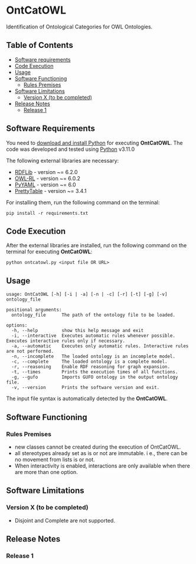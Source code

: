 # OntCatOWL

Identification of Ontological Categories for OWL Ontologies.

## Table of Contents

<!-- TOC -->

* [Software requirements](#software-requirements)
* [Code Execution](#code-execution)
* [Usage](#usage)
* [Software Functioning](#software-functioning)
  * [Rules Premises](#rules-premises)
* [Software Limitations](#software-limitations)
  * [Version X (to be completed)](#version-x--to-be-completed-)
* [Release Notes](#release-notes)
  * [Release 1](#release-1)

<!-- TOC -->

## Software Requirements

You need to [download and install Python](https://www.python.org/downloads/) for executing **OntCatOWL**. The code was
developed and tested using [Python](https://www.python.org/) v3.11.0

The following external libraries are necessary:

- [RDFLib](https://pypi.org/project/rdflib/) - version ~= 6.2.0
- [OWL-RL](https://pypi.org/project/owlrl/) - version ~= 6.0.2
- [PyYAML](https://pypi.org/project/PyYAML/) - version ~= 6.0
- [PrettyTable](https://pypi.org/project/prettytable/) - version ~= 3.4.1

For installing them, run the following command on the terminal:

```shell
pip install -r requirements.txt
```

## Code Execution

After the external libraries are installed, run the following command on the terminal for executing **OntCatOWL**:

```shell
python ontcatowl.py <input file OR URL>
```

## Usage

```
usage: OntCatOWL [-h] [-i | -a] [-n | -c] [-r] [-t] [-g] [-v] ontology_file

positional arguments:
  ontology_file      The path of the ontology file to be loaded.

options:
  -h, --help         show this help message and exit
  -i, --interactive  Executes automatic rules whenever possible. Executes interactive rules only if necessary.
  -a, --automatic    Executes only automatic rules. Interactive rules are not performed.
  -n, --incomplete   The loaded ontology is an incomplete model.
  -c, --complete     The loaded ontology is a complete model.
  -r, --reasoning    Enable RDF reasoning for graph expansion.
  -t, --times        Prints the execution times of all functions.
  -g, --gufo         Imports GUFO ontology in the output ontology file.
  -v, --version      Prints the software version and exit.
```

The input file syntax is automatically detected by the **OntCatOWL**.

## Software Functioning

### Rules Premises

- new classes cannot be created during the execution of OntCatOWL.
- all stereotypes already set as is or not are immutable. i e., there can be no movement from lists is or not.
- When interactivity is enabled, interactions are only available when there are more than one option.

## Software Limitations

### Version X (to be completed)

- Disjoint and Complete are not supported.

## Release Notes

### Release 1